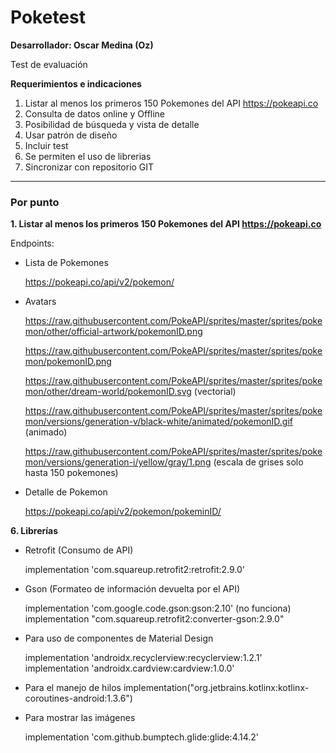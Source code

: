 # Poketest

**Desarrollador: Oscar Medina (Oz)**

Test de evaluación

**Requerimientos e indicaciones**

1. Listar al menos los primeros 150 Pokemones del API https://pokeapi.co
2. Consulta de datos online y Offline
3. Posibilidad de búsqueda y vista de detalle
4. Usar patrón de diseño
5. Incluir test
6. Se permiten el uso de librerias
7. Sincronizar con repositorio GIT

---

### Por punto

**1. Listar al menos los primeros 150 Pokemones del API https://pokeapi.co**

Endpoints:
  
- Lista de Pokemones

    https://pokeapi.co/api/v2/pokemon/

- Avatars

    https://raw.githubusercontent.com/PokeAPI/sprites/master/sprites/pokemon/other/official-artwork/pokemonID.png

    https://raw.githubusercontent.com/PokeAPI/sprites/master/sprites/pokemon/pokemonID.png

    https://raw.githubusercontent.com/PokeAPI/sprites/master/sprites/pokemon/other/dream-world/pokemonID.svg (vectorial)

    https://raw.githubusercontent.com/PokeAPI/sprites/master/sprites/pokemon/versions/generation-v/black-white/animated/pokemonID.gif (animado)

    https://raw.githubusercontent.com/PokeAPI/sprites/master/sprites/pokemon/versions/generation-i/yellow/gray/1.png (escala de grises solo hasta 150 pokemones)


- Detalle de Pokemon

    https://pokeapi.co/api/v2/pokemon/pokeminID/


**6. Librerías**

- Retrofit (Consumo de API)

    implementation 'com.squareup.retrofit2:retrofit:2.9.0'

- Gson (Formateo de información devuelta por el API)

    implementation 'com.google.code.gson:gson:2.10' (no funciona)
    implementation "com.squareup.retrofit2:converter-gson:2.9.0"

- Para uso de componentes de Material Design

    implementation 'androidx.recyclerview:recyclerview:1.2.1'
    implementation 'androidx.cardview:cardview:1.0.0'

- Para el manejo de hilos
    implementation("org.jetbrains.kotlinx:kotlinx-coroutines-android:1.3.6")

- Para mostrar las imágenes

    implementation 'com.github.bumptech.glide:glide:4.14.2'







    

    
